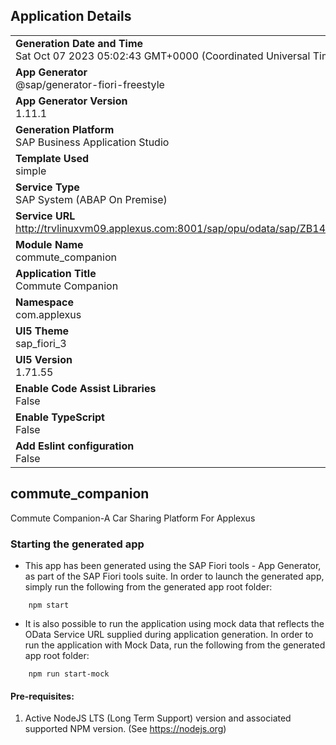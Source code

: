 ## Application Details
|               |
| ------------- |
|**Generation Date and Time**<br>Sat Oct 07 2023 05:02:43 GMT+0000 (Coordinated Universal Time)|
|**App Generator**<br>@sap/generator-fiori-freestyle|
|**App Generator Version**<br>1.11.1|
|**Generation Platform**<br>SAP Business Application Studio|
|**Template Used**<br>simple|
|**Service Type**<br>SAP System (ABAP On Premise)|
|**Service URL**<br>http://trvlinuxvm09.applexus.com:8001/sap/opu/odata/sap/ZB14_GROUP1_MAIN_PROJECT_SRV
|**Module Name**<br>commute_companion|
|**Application Title**<br>Commute Companion|
|**Namespace**<br>com.applexus|
|**UI5 Theme**<br>sap_fiori_3|
|**UI5 Version**<br>1.71.55|
|**Enable Code Assist Libraries**<br>False|
|**Enable TypeScript**<br>False|
|**Add Eslint configuration**<br>False|

## commute_companion

Commute Companion-A Car Sharing Platform For Applexus

### Starting the generated app

-   This app has been generated using the SAP Fiori tools - App Generator, as part of the SAP Fiori tools suite.  In order to launch the generated app, simply run the following from the generated app root folder:

```
    npm start
```

- It is also possible to run the application using mock data that reflects the OData Service URL supplied during application generation.  In order to run the application with Mock Data, run the following from the generated app root folder:

```
    npm run start-mock
```

#### Pre-requisites:

1. Active NodeJS LTS (Long Term Support) version and associated supported NPM version.  (See https://nodejs.org)


